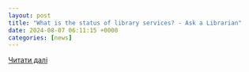 ```yaml
---
layout: post
title: "What is the status of library services? - Ask a Librarian"
date: 2024-08-07 06:11:15 +0000
categories: [news]
---
```


[Читати далі](https://libanswers.unm.edu/faq/412309)
